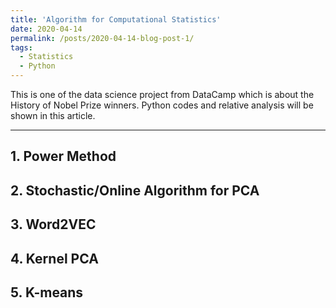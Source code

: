 ```yaml
---
title: 'Algorithm for Computational Statistics'
date: 2020-04-14
permalink: /posts/2020-04-14-blog-post-1/
tags:
  - Statistics
  - Python
---
```


This is one of the data science project from DataCamp which is about the History of Nobel Prize winners. Python codes and relative analysis will be shown in this article. 

------

## 1. **Power Method**









## 2. Stochastic/Online Algorithm for PCA







## 3. Word2VEC





## 4. Kernel PCA





## 5. K-means

